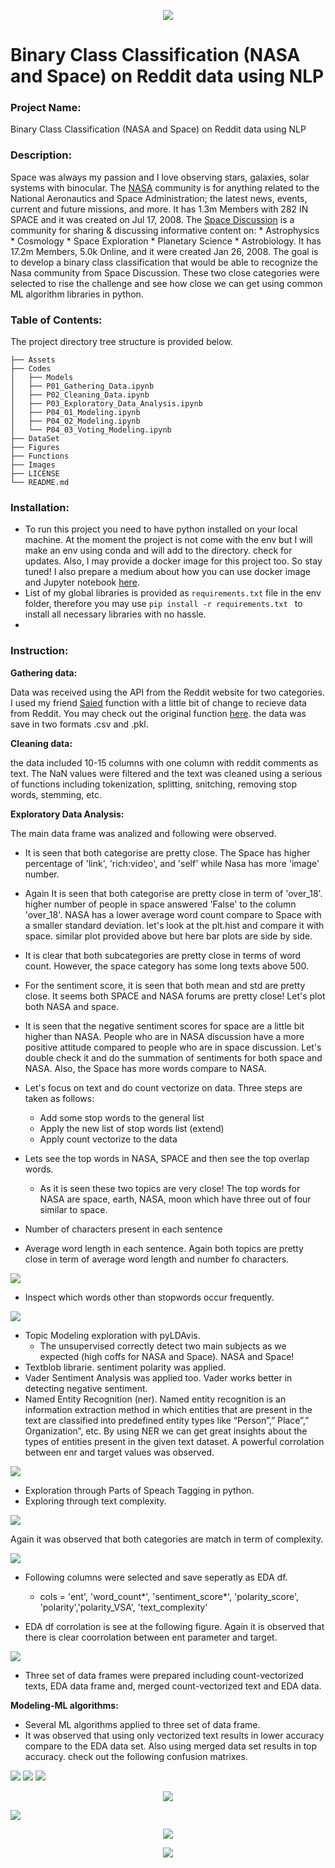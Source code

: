 

<p align="center">
  <img src="Images/IMG1.jpg" >
</p>

# Binary Class Classification (NASA and Space) on Reddit data using NLP

### Project Name:
Binary Class Classification (NASA and Space) on Reddit data using NLP


### Description:
Space was always my passion and I love observing stars, galaxies, solar systems with binocular.
The [NASA](https://www.reddit.com/r/nasa/) community is for anything related to the National Aeronautics and Space Administration; the latest news, events, current and future missions, and more.
It has 1.3m Members with 282 IN SPACE and it was created on Jul 17, 2008.
The [Space Discussion](https://www.reddit.com/r/space/) is a community for sharing & discussing informative content on: * Astrophysics * Cosmology * Space Exploration * Planetary Science * Astrobiology. It has 17.2m
Members, 5.0k Online, and it were created Jan 26, 2008.
The goal is to develop a binary class classification that would be able to recognize the Nasa community from Space Discussion. 
These two close categories were selected to rise the challenge and see how close we can get using common ML algorithm libraries in python.

### Table of Contents:
The project directory tree structure is provided below.
```
├── Assets
├── Codes
│   ├── Models
│   ├── P01_Gathering_Data.ipynb
│   ├── P02_Cleaning_Data.ipynb
│   ├── P03_Exploratory_Data_Analysis.ipynb
│   ├── P04_01_Modeling.ipynb
│   ├── P04_02_Modeling.ipynb
│   └── P04_03_Voting_Modeling.ipynb
├── DataSet
├── Figures
├── Functions
├── Images
├── LICENSE
└── README.md
```

### Installation:

* To run this project you need to have python installed on your local machine. At the moment the project is not come with the env but I will make an env using conda and will add to the directory. check for updates.  Also, I may provide a docker image for this project too. So stay tuned!
I also prepare a medium about how you can use docker image and Jupyter notebook [here](https://medium.com/@atashnezhad1/in-this-tutorial-we-will-learn-the-very-basics-of-running-the-jupyter-notebook-using-docker-9b347c9058d9).
* List of my global libraries is provided as ```requirements.txt``` file in the env folder, therefore you may use ```pip install -r requirements.txt ``` to install all necessary libraries with no hassle.
* 
### Instruction:

**Gathering data:** 

Data was received using the API from the Reddit website for two categories. I used my friend [Saied](https://github.com/saiedmighani/Global_warming_NLP_analysis/blob/master/assets/get_reddit_posts.py) function with a little bit of change to recieve data from Reddit. You may check out the original function [here](https://github.com/scaress21/reddit_and_quibi/blob/master/code/01A_Gathering_Reddit_Data.ipynb).
the data was save in two formats .csv and .pkl.

**Cleaning data:** 

the data included 10-15 columns with one column with reddit comments as text. The NaN values were filtered and the text was cleaned using a serious of functions including tokenization, splitting, snitching, removing stop words, stemming, etc.

**Exploratory Data Analysis:** 

The main data frame was analized and following were observed.

- It is seen that both categorise are pretty close. The Space has higher percentage of 'link', 'rich:video', and 'self' while Nasa has more 'image' number.
- Again It is seen that both categorise are pretty close in term of 'over_18'. higher number of people in space answered 'False' to the column 'over_18'.
NASA has a lower average word count compare to Space with a smaller standard deviation. let's look at the plt.hist and compare it with space. similar plot provided above but here bar plots are side by side.
- It is clear that both subcategories are pretty close in terms of word count. However, the space category has some long texts above 500.
- For the sentiment score, it is seen that both mean and std are pretty close. It seems both SPACE and NASA forums are pretty close! Let's plot both NASA and space.
- It is seen that the negative sentiment scores for space are a little bit higher than NASA. People who are in NASA discussion have a more positive attitude compared to people who are in space discussion. Let's double check it and do the summation of sentiments for both space and NASA. Also, the Space has more words compare to NASA.
- Let's focus on text and do count vectorize on data. Three steps are taken as follows:
  - Add some stop words to the general list
  - Apply the new list of stop words list (extend)
  - Apply count vectorize to the data

- Lets see the top words in NASA, SPACE and then see the top overlap words.
  - As it is seen these two topics are very close! The top words for NASA are space, earth, NASA, moon which have three out of four similar to space.
- Number of characters present in each sentence
- Average word length in each sentence. Again both topics are pretty close in term of average word length and number fo characters.
<p align="">
  <img src="Figures/plot_03_10.png" >
</p>

- Inspect which words other than stopwords occur frequently.
<p>
  <img src="Figures/plot_03_11.png" >
</p>

- Topic Modeling exploration with pyLDAvis.
  - The unsupervised correctly detect two main subjects as we expected (high coffs for NASA and Space). NASA and Space!
- Textblob librarie. sentiment polarity was applied.
- Vader Sentiment Analysis was applied too. Vader works better in detecting negative sentiment.
- Named Entity Recognition (ner). Named entity recognition is an information extraction method in which entities that are present in the text are classified into predefined entity types like “Person”,” Place”,” Organization”, etc. By using NER we can get great insights about the types of entities present in the given text dataset. A powerful corrolation between enr and target values was observed.
<p align="">
  <img src="Figures/plot_03_19.png" >
</p>

- Exploration through Parts of Speach Tagging in python.
- Exploring through text complexity.
<p align="">
  <img src="Figures/plot_03_24.png" >
</p>
Again it was observed that both categories are match in term of complexity.
<p align="">
  <img src="Figures/plot_03_25.png" >
</p>

- Following columns were selected and save seperatly as EDA df.
  - cols = 'ent', 'word_count*', 'sentiment_score*', 'polarity_score', 'polarity','polarity_VSA', 'text_complexity'

- EDA df corrolation is see at the following figure. Again it is observed that there is clear coorrolation between ent parameter and target.
<p align="">
  <img src="Figures/plot_03_26.png" >
</p>

- Three set of data frames were prepared including count-vectorized texts, EDA data frame and, merged count-vectorized text and EDA data.


**Modeling-ML algorithms:** 

- Several ML algorithms applied to three set of data frame.
- It was observed that using only vectorized text results in lower accuracy compare to the EDA data set. Also using merged data set results in top accuracy. check out the following confusion matrixes.



<p align="">
  <img src="Figures/plot_04_1.png" >
  <img src="Figures/plot_04_03_2.png" >
  <img src="Figures/plot_04_03_4.png" >
</p>

<p align="center">
  <img src="Figures/plot_03_27.png" >
</p>

<p align="">
  <img src="Figures/plot_03_11.png" >
</p>



<p align="center">
  <img src="Figures/plot_03_14.png" >
</p>



<p align="center">
  <img src="Figures/plot_04_12.png" >
</p>




